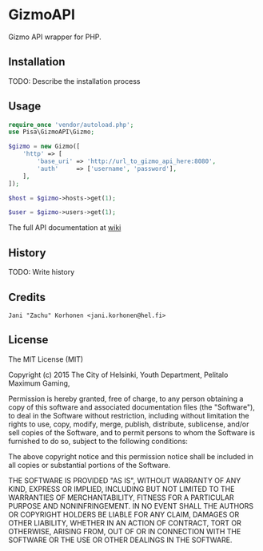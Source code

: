 # GizmoAPI
Gizmo API wrapper for PHP.

## Installation
TODO: Describe the installation process

## Usage
```php
require_once 'vendor/autoload.php';
use Pisa\GizmoAPI\Gizmo;

$gizmo = new Gizmo([
    'http' => [
        'base_uri' => 'http://url_to_gizmo_api_here:8080',
        'auth'     => ['username', 'password'],
    ],
]);

$host = $gizmo->hosts->get(1);

$user = $gizmo->users->get(1);
```

The full API documentation at [wiki](/wikis/ApiIndex)

## History
TODO: Write history

## Credits
`Jani "Zachu" Korhonen <jani.korhonen@hel.fi>`

## License
The MIT License (MIT)

Copyright (c) 2015 The City of Helsinki, Youth Department, Pelitalo Maximum Gaming, 



Permission is hereby granted, free of charge, to any person obtaining a copy
of this software and associated documentation files (the "Software"), to deal
in the Software without restriction, including without limitation the rights
to use, copy, modify, merge, publish, distribute, sublicense, and/or sell
copies of the Software, and to permit persons to whom the Software is
furnished to do so, subject to the following conditions:



The above copyright notice and this permission notice shall be included in
all copies or substantial portions of the Software.



THE SOFTWARE IS PROVIDED "AS IS", WITHOUT WARRANTY OF ANY KIND, EXPRESS OR
IMPLIED, INCLUDING BUT NOT LIMITED TO THE WARRANTIES OF MERCHANTABILITY,
FITNESS FOR A PARTICULAR PURPOSE AND NONINFRINGEMENT.  IN NO EVENT SHALL THE
AUTHORS OR COPYRIGHT HOLDERS BE LIABLE FOR ANY CLAIM, DAMAGES OR OTHER
LIABILITY, WHETHER IN AN ACTION OF CONTRACT, TORT OR OTHERWISE, ARISING FROM,
OUT OF OR IN CONNECTION WITH THE SOFTWARE OR THE USE OR OTHER DEALINGS IN
THE SOFTWARE.